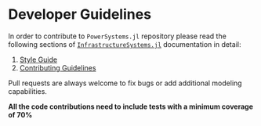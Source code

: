 # Developer Guidelines

In order to contribute to `PowerSystems.jl` repository please read the following sections of
[`InfrastructureSystems.jl`](https://github.com/NREL-Sienna/InfrastructureSystems.jl)
documentation in detail:

 1. [Style Guide](https://nrel-sienna.github.io/InfrastructureSystems.jl/stable/style/)
 2. [Contributing Guidelines](https://github.com/NREL-Sienna/SiennaTemplate.jl/blob/main/CONTRIBUTING.md)

Pull requests are always welcome to fix bugs or add additional modeling capabilities.

**All the code contributions need to include tests with a minimum coverage of 70%**